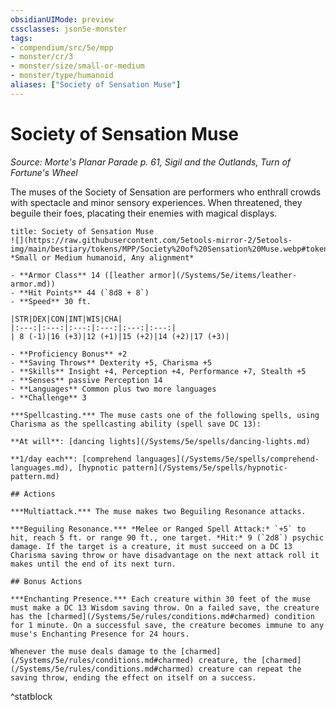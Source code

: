 ```yaml
---
obsidianUIMode: preview
cssclasses: json5e-monster
tags:
- compendium/src/5e/mpp
- monster/cr/3
- monster/size/small-or-medium
- monster/type/humanoid
aliases: ["Society of Sensation Muse"]
---
```

# Society of Sensation Muse
*Source: Morte's Planar Parade p. 61, Sigil and the Outlands, Turn of Fortune's Wheel*  

The muses of the Society of Sensation are performers who enthrall crowds with spectacle and minor sensory experiences. When threatened, they beguile their foes, placating their enemies with magical displays.

```ad-statblock
title: Society of Sensation Muse
![](https://raw.githubusercontent.com/5etools-mirror-2/5etools-img/main/bestiary/tokens/MPP/Society%20of%20Sensation%20Muse.webp#token)
*Small or Medium humanoid, Any alignment*

- **Armor Class** 14 ([leather armor](/Systems/5e/items/leather-armor.md))
- **Hit Points** 44 (`8d8 + 8`)
- **Speed** 30 ft.

|STR|DEX|CON|INT|WIS|CHA|
|:---:|:---:|:---:|:---:|:---:|:---:|
| 8 (-1)|16 (+3)|12 (+1)|15 (+2)|14 (+2)|17 (+3)|

- **Proficiency Bonus** +2
- **Saving Throws** Dexterity +5, Charisma +5
- **Skills** Insight +4, Perception +4, Performance +7, Stealth +5
- **Senses** passive Perception 14
- **Languages** Common plus two more languages
- **Challenge** 3

***Spellcasting.*** The muse casts one of the following spells, using Charisma as the spellcasting ability (spell save DC 13):

**At will**: [dancing lights](/Systems/5e/spells/dancing-lights.md)

**1/day each**: [comprehend languages](/Systems/5e/spells/comprehend-languages.md), [hypnotic pattern](/Systems/5e/spells/hypnotic-pattern.md)

## Actions

***Multiattack.*** The muse makes two Beguiling Resonance attacks.

***Beguiling Resonance.*** *Melee or Ranged Spell Attack:* `+5` to hit, reach 5 ft. or range 90 ft., one target. *Hit:* 9 (`2d8`) psychic damage. If the target is a creature, it must succeed on a DC 13 Charisma saving throw or have disadvantage on the next attack roll it makes until the end of its next turn.

## Bonus Actions

***Enchanting Presence.*** Each creature within 30 feet of the muse must make a DC 13 Wisdom saving throw. On a failed save, the creature has the [charmed](/Systems/5e/rules/conditions.md#charmed) condition for 1 minute. On a successful save, the creature becomes immune to any muse's Enchanting Presence for 24 hours.

Whenever the muse deals damage to the [charmed](/Systems/5e/rules/conditions.md#charmed) creature, the [charmed](/Systems/5e/rules/conditions.md#charmed) creature can repeat the saving throw, ending the effect on itself on a success.
```
^statblock